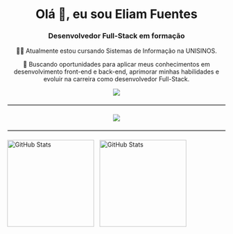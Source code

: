 <h1 align="center">Olá 👋, eu sou Eliam Fuentes</h1>
<h3 align="center">Desenvolvedor Full-Stack em formação</h3>
<p align="center"> 👨‍🎓 Atualmente estou cursando Sistemas de Informação na UNISINOS.</p> 
<p align="center"> 🚀 Buscando oportunidades para aplicar meus conhecimentos em desenvolvimento front-end e back-end, aprimorar minhas habilidades e evoluir na carreira como desenvolvedor Full-Stack.</p> 

<div align="center">
  <a href="https://www.linkedin.com/in/eliamfuentes/" target="_blank">
    <img src="https://img.shields.io/badge/LinkedIn-0077B5?style=for-the-badge&logo=linkedin&logoColor=white" />
  </a>
</div>

<hr style="border: 1px solid #ccc; margin: 20px 0;">

<p align="center">
  <a href="https://skillicons.dev">
    <img src="https://skillicons.dev/icons?i=html,css,javascript,typescript,java,react,nextjs,tailwind,jest,git,figma" />
  </a>
</p>

<hr style="border: 1px solid #ccc; margin: 20px 0;">

<p>
  <img 
    align="left" 
    alt="GitHub Stats" 
    height="200" 
    style="padding-right: 10px;" 
    src="https://github-readme-stats.vercel.app/api?username=EliamFuentes&show_icons=true&theme=tokyonight&include_all_commits=true&locale=pt-br" 
  />

<img 
      align="left" 
      alt="GitHub Stats" 
      height="200" 
      src="https://github-readme-stats.vercel.app/api/top-langs/?username=EliamFuentes&theme=tokyonight&layout=compact&custom_title=Tecnologias&langs_count=9" 
  />

</p>
